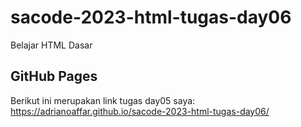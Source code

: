 # sacode-2023-html-tugas-day06

Belajar HTML Dasar

## GitHub Pages
Berikut ini merupakan link tugas day05 saya: https://adrianoaffar.github.io/sacode-2023-html-tugas-day06/
